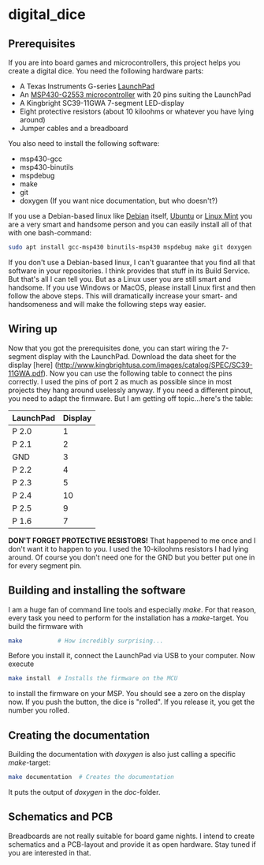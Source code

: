 # digital_dice

## Prerequisites
If you are into board games and microcontrollers, this project helps you create a digital dice.
You need the following hardware parts:

- A Texas Instruments G-series [LaunchPad](http://www.ti.com/tool/MSP-EXP430G2)
- An [MSP430-G2553 microcontroller](http://www.ti.com/product/msp430g2553) with 20 pins suiting the LaunchPad
- A Kingbright SC39-11GWA 7-segment LED-display
- Eight protective resistors (about 10 kiloohms or whatever you have lying around)
- Jumper cables and a breadboard

You also need to install the following software:

- msp430-gcc
- msp430-binutils
- mspdebug
- make
- git
- doxygen (If you want nice documentation, but who doesn't?)

If you use a Debian-based linux like [Debian](https://debian.org) itself, [Ubuntu](https://ubuntu.com) or [Linux Mint](https://linuxmint.com) you are a very smart and handsome
person and you can easily install all of that with one bash-command:

```sh
sudo apt install gcc-msp430 binutils-msp430 mspdebug make git doxygen
```

If you don't use a Debian-based linux, I can't guarantee that you find all that software in your
repositories. I think provides that stuff in its Build Service. But that's all I can
tell you. But as a Linux user you are still smart and handsome.
If you use Windows or MacOS, please install Linux first and then follow the above steps. 
This will dramatically increase your smart- and handsomeness and will make the following steps way easier.

## Wiring up
Now that you got the prerequisites done, you can start wiring the 7-segment display with the LaunchPad.
Download the data sheet for the display [here] (http://www.kingbrightusa.com/images/catalog/SPEC/SC39-11GWA.pdf).
Now you can use the following table to connect the pins correctly. I used the pins of port 2 as much as possible
since in most projects they hang around uselessly anyway. If you need a different pinout, you need to adapt the
firmware. But I am getting off topic...here's the table:

|LaunchPad|Display|
|---------|-------|
|P 2.0    |1      |
|P 2.1    |2      |
|GND      |3      |
|P 2.2    |4      |
|P 2.3    |5      |
|P 2.4    |10     |
|P 2.5    |9      |
|P 1.6    |7      |

**DON'T FORGET PROTECTIVE RESISTORS!** That happened to me once and I don't want it to happen to you. I used the
10-kiloohms resistors I had lying around. Of course you don't need one for the GND but you better put one in for
every segment pin.

## Building and installing the software
I am a huge fan of command line tools and especially _make_. For that reason, every task you need to perform for
the installation has a _make_-target. You build the firmware with

```sh
make          # How incredibly surprising...
```

Before you install it, connect the LaunchPad via USB to your computer. Now execute

```sh
make install  # Installs the firmware on the MCU
```

to install the firmware on your MSP. You should see a zero on the display now. If you push the button, the
dice is "rolled". If you release it, you get the number you rolled.

## Creating the documentation
Building the documentation with _doxygen_ is also just calling a specific _make_-target:

```sh
make documentation  # Creates the documentation
```

It puts the output of _doxygen_ in the _doc_-folder.

## Schematics and PCB
Breadboards are not really suitable for board game nights. I intend to create schematics and a PCB-layout
and provide it as open hardware. Stay tuned if you are interested in that.
